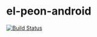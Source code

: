 # el-peon-android
[![Build Status](https://travis-ci.org/elpassion/el-peon-android.svg?branch=develop)](https://travis-ci.org/elpassion/el-peon-android)
